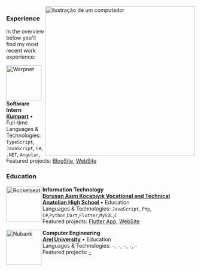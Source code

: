 <img align="right" src="https://raw.githubusercontent.com/MicaelliMedeiros/micaellimedeiros/master/image/computer-illustration.png" alt="ilustração de um computador" min-width="400px" max-width="400px" width="400px" align="right">


  ### Experience

In the overview below you'll find my most recent work experience:

[<img align="left" height="94px" width="94px" alt="Warpnet" src="https://encrypted-tbn0.gstatic.com/images?q=tbn:ANd9GcRllY6n883S16LvtM34ZsMVLEs_B2lER61lTg&s"/>](https://www.kumport.com.tr/)

**Software Intern** \
[**Kumport**](https://www.kumport.com.tr/) • Full-time \
Languages & Technologies: `TypeScript`, `JavaScript`, `C#`, `.NET`, `Angular`,\
Featured projects: [BlogSite](https://www.ahmetturanpolat.com/), [WebSite]()
<br/>

### Education

[<img align="left" height="94px" width="94px" alt="Rocketseat" src="https://encrypted-tbn0.gstatic.com/images?q=tbn:ANd9GcT86FR0fkshH9m2kLURQq8QL1M9YAAIodEDSQ&s"/>](https://borusan.meb.k12.tr/)

**Information Technology** \
[**Borusan Asım Kocabıyık Vocational and Technical Anatolian High School**](https://borusan.meb.k12.tr/) • Education \
Languages & Technologies: `JavaScript`, `Php`, `C#`,`Python`,`Dart`,`Flutter`,`MySQL`,`C`\
Featured projects: [Flutter App](), [WebSite]()
<br/>

[<img align="left" height="94px" width="94px" alt="Nubank" src="https://upload.wikimedia.org/wikipedia/commons/thumb/e/ef/%C4%B0stanbul_Arel_University_logo.svg/1200px-%C4%B0stanbul_Arel_University_logo.svg.png"/>](https://arel.edu.tr/)

**Computer Engineering** \
[**Arel University**](https://arel.edu.tr/) • Education \
Languages & Technologies: `-`, `-`, `-`, `-`, `-` \
Featured projects: [-]()
<br/>
<br/>

